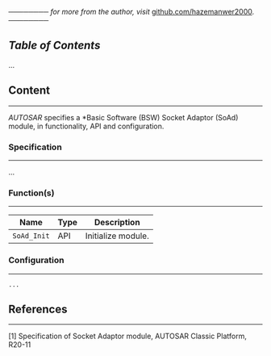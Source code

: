 ──────── *for more from the author, visit* [github.com/hazemanwer2000](https://github.com/hazemanwer2000). ────────
## *Table of Contents*
...
## Content
---
*AUTOSAR* specifies a *Basic Software (BSW) Socket Adaptor (SoAd) module, in functionality, API and configuration.
### Specification
---
...
### Function(s)
---

| Name        | Type | Description        |
| ----------- | ---- | ------------------ |
| `SoAd_Init` | API  | Initialize module. |
### Configuration
---
```
...
```
## References
---
[1] Specification of Socket Adaptor module, AUTOSAR Classic Platform, R20-11